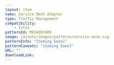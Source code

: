 ```yaml
---
layout: item
name: Service Mesh Adapter
type: Traffic Management
compatibility:
    - Istio
patternId: MESHERY006
image: /assets/images/patterns/service-mesh.svg
patternInfo: "[Coming Soon]"
patternCaveats: "[Coming Soon]"
URL: ""
downloadLink: 
---
```

    